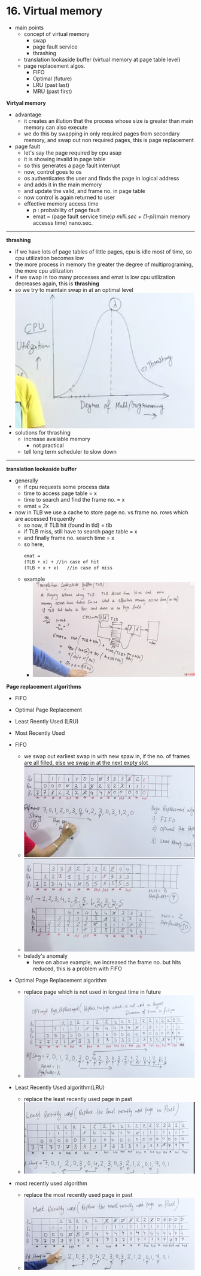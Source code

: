 # 16. Virtual memory

- main points
	- concept of virtual memory
		- swap
		- page fault service
		- thrashing
	- translation lookaside buffer (virtual memory at page table level)
	- page replacement algos.
		- FIFO
		- Optimal (future)
		- LRU (past last)
		- MRU (past first)




**Virtyal memory**
- advantage
	- it creates an illution that the process whose size is greater than main memory can also execute 
	- we do this by swapping in only required pages from secondary memory, and swap out non required pages, this is page replacement
- page fault
	- let's say the page required by cpu asap
	- it is showing invalid in page table
	- so this generates a page fault interrupt
	- now, control goes to os
	- os authenticates the user and finds the page in logical address
	- and adds it in the main memory
	- and update the valid, and frame no. in page table
	- now control is again returned to user
	- effective memory access time
		- p : probability of page fault
		- emat = (page fault service time)*p milli.sec + (1-p)*(main memory accesss time) nano.sec.

* * *
**thrashing**
- if we have lots of page tables of little pages, cpu is idle most of time, so cpu utilization becomes low
- the more process in memory the greater the degree of multiprograming, the more cpu utilization
- if we swap in too many processes and emat is low cpu utilization decreases again, this is **thrashing**
- so we try to maintain swap in at an optimal level
- ![26bd0e0511d41bd89b031b164b9b3056.png](../_resources/482bfdf57ad34eefa7879db9de7ae7e0.png)
- solutions for thrashing
	- increase available memory 
		- not practical
	- tell long term scheduler to slow down




* * *

**translation lookaside buffer**
- generally
	- if cpu requests some process data
	- time to access page table = x
	- time to search and find the frame no. = x
	- emat = 2x
- now in TLB we use a cache to store page no. vs frame no. rows which are accessed frequently
	- so now, if TLB hit (found in tld) = tlb
	- if TLB miss, still have to search page table = x
	- and finally frame no. search time = x
	- so here, 
		```
		emat = 
		(TLB + x) +	//in case of hit
		(TLB + x + x)	//in case of miss
		```
	- example
		- ![ca11710127dc0570277cdf8a1b0d7da7.png](../_resources/f25672a36563449d9279b28b9e958da8.png)








**Page replacement algorithms**

- FIFO
- Optimal Page Replacement
- Least Reently Used (LRU)
- Most Recently Used

- FIFO
	- we swap out earliest swap in with new spaw in, if the no. of frames are all filled, else we swap in at the next expty slot
	- ![126583993fa7c23b4f523bf538aff76a.png](../_resources/2f87c6d963a748009e62df67260f5509.png)
	- ![42b94098b78ac161552dbd3bfd4455b7.png](../_resources/3b88f487b4cb497788c7dd71e02b571f.png)
	- belady's anomaly
		- here on above example, we increased the frame no. but hits reduced, this is a problem with FIFO




- Optimal Page Replacement algorithm
	- replace page which is not used in longest time in future
	- ![59d9a91180ab39d1d7674cb641d58644.png](../_resources/eb281739c240494ea0ec26af139d6f21.png)



- Least Recently Used algorithm(LRU)
	- replace the least recently used page in past
	- ![4e6a8d20c4465f74cfa738035cbb68c4.png](../_resources/df21b43196ba48898c81797f5f5d1451.png)



- most recently used algorithm
	- replace the most recently used page in past
	- ![47cb9efe357c24a7ce003b00a477a965.png](../_resources/01b2b510c4a445458b458f71ccceb7ae.png)












